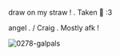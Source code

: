 
draw on my straw  !  . Taken  💞  :3 


angel  . / Craig  . Mostly afk  ! 


![0278-galpals](https://github.com/user-attachments/assets/847db77a-0b22-4a03-92e6-b183b5965dca)
